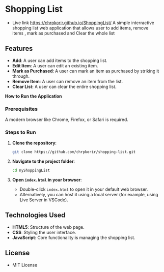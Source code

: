 # Shopping List
- Live link https://chrpkorir.github.io/ShoppingList/
A simple interractive shopping list web application that allows user to add items, remove items , mark as purchased and Clear the whole list

## Features
- **Add**: A user can add items to the shopping list.
- **Edit Item**: A user can edit an existing item.
- **Mark as Purchased**: A user can mark an item as purchased by striking it through.
- **Remove Item**: A user can remove an item from the list.
- **Clear List**: A user can clear the entire shopping list.

**How to Run the Application**

### Prerequisites

A modern browser like Chrome, Firefox, or Safari is required.

### Steps to Run

1. **Clone the repository**:
    ```bash
    git clone https://github.com/chrpkorir/shopping-list.git
    ```

2. **Navigate to the project folder**:
    ```bash
    cd myShoppingList
    ```

3. **Open `index.html` in your browser**:
    - Double-click `index.html` to open it in your default web browser.
    - Alternatively, you can host it using a local server (for example, using Live Server in VSCode).


## Technologies Used

- **HTML5**: Structure of the web page.
- **CSS**: Styling the user interface.
- **JavaScript**: Core functionality is managing the shopping list.


## License
- MIT License
